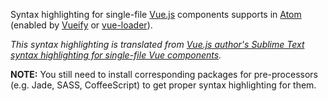 Syntax highlighting for single-file [Vue.js](http://vuejs.org) components supports in [Atom](https://atom.io/) (enabled by [Vueify](https://github.com/vuejs/vueify) or [vue-loader](https://github.com/vuejs/vue-loader)).

*This syntax highlighting is translated from [Vue.js author's Sublime Text syntax highlighting for single-file Vue components](https://github.com/vuejs/vue-syntax-highlight).*

**NOTE:** You still need to install corresponding packages for pre-processors (e.g. Jade, SASS, CoffeeScript) to get proper syntax highlighting for them.
